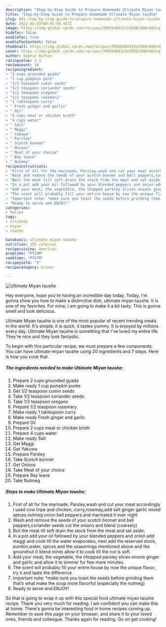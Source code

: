 ```yaml
---
description: "Step-by-Step Guide to Prepare Homemade Ultimate Miyan taushe"
title: "Step-by-Step Guide to Prepare Homemade Ultimate Miyan taushe"
slug: 641-step-by-step-guide-to-prepare-homemade-ultimate-miyan-taushe
date: 2022-05-03T08:45:59.457Z
image: https://img-global.cpcdn.com/recipes/7092bd88323e2500/680x482cq70/ultimate-miyan-taushe-recipe-main-photo.jpg
hideToc: false
enableToc: true
enableTocContent: false
thumbnail: https://img-global.cpcdn.com/recipes/7092bd88323e2500/680x482cq70/ultimate-miyan-taushe-recipe-main-photo.jpg
cover: https://img-global.cpcdn.com/recipes/7092bd88323e2500/680x482cq70/ultimate-miyan-taushe-recipe-main-photo.jpg
author: Sophie Burton
ratingvalue: 3.1
reviewcount: 18
recipeingredient:
- "2 cups grounded gyada"
- "1 cup pumpkin pure"
- "1/2 teaspoon cumin seeds"
- "1/2 teaspoon coriander seeds"
- "1/2 teaspoon oregano"
- "1/2 teaspoon rosemary"
- "1 tablespoon curry"
- " Fresh ginger and garlic"
- " Oil"
- "2 cups meat or chicken broth"
- "4 cups water"
- " Salt"
- " Maggi"
- " Yakuwa"
- " Parsley"
- " Scotch bonnet"
- " Onions"
- " Meat of your choice"
- " Bay leave"
- " Nutmeg"
recipeinstructions:
- "First of all for the marinade, Parsley,wash and cut your meat accordingly I used cow tripe and chicken, curry,rosemay,add salt ginger garlic mixed spices nutmeg onion bell peppers and marinated it over night"
- "Wash and remove the seeds of your scotch bonnet and bell peppers,coriander seeds cut the onions and blend (coarsely)"
- "Boil the meat till soft drain the stock from the meat and set aside."
- "In a pot add your oil followed by your blended peppers and onion add maggi and cook till the water evaporates, next add the reserved stock, pumkin,water, spices and the seasonings mentioned above and the groundnut (I blend mine) allow it to cook till the nut is soft."
- "Add your meat, the vegetable, the chopped parsley slices onions ginger and garlic and allow it to simmer for few more minutes."
- "The scent will probably fill your entire house by now the unique flavor, try it and taste the difference"
- "Important note: *make sure you toast the seeds before grinding them that’s what make the soup more flavorful (especially the nutmeg)"
- "Ready to serve and ENJOY!"
categories:
- Recipe
tags:
- ultimate
- miyan
- taushe

katakunci: ultimate miyan taushe 
nutrition: 255 calories
recipecuisine: American
preptime: "PT24M"
cooktime: "PT47M"
recipeyield: "3"
recipecategory: Dinner

---
```



![Ultimate Miyan taushe](https://img-global.cpcdn.com/recipes/7092bd88323e2500/680x482cq70/ultimate-miyan-taushe-recipe-main-photo.jpg)

Hey everyone, hope you're having an incredible day today. Today, I'm gonna show you how to make a distinctive dish, ultimate miyan taushe. It is one of my favorites. For mine, I am going to make it a bit tasty. This is gonna smell and look delicious.



Ultimate Miyan taushe is one of the most popular of recent trending meals in the world. It's simple, it is quick, it tastes yummy. It is enjoyed by millions every day. Ultimate Miyan taushe is something that I've loved my entire life. They're nice and they look fantastic.


To begin with this particular recipe, we must prepare a few components. You can have ultimate miyan taushe using 20 ingredients and 7 steps. Here is how you cook that.

<!--inarticleads1-->

##### The ingredients needed to make Ultimate Miyan taushe:

1. Prepare 2 cups grounded gyada
1. Make ready 1 cup pumpkin purée
1. Get 1/2 teaspoon cumin seeds
1. Take 1/2 teaspoon coriander seeds
1. Take 1/2 teaspoon oregano
1. Prepare 1/2 teaspoon rosemary
1. Make ready 1 tablespoon curry
1. Make ready  Fresh ginger and garlic
1. Prepare  Oil
1. Prepare 2 cups meat or chicken broth
1. Prepare 4 cups water
1. Make ready  Salt
1. Get  Maggi
1. Get  Yakuwa
1. Prepare  Parsley
1. Take  Scotch bonnet
1. Get  Onions
1. Take  Meat of your choice
1. Prepare  Bay leave
1. Take  Nutmeg




<!--inarticleads2-->

##### Steps to make Ultimate Miyan taushe:

1. First of all for the marinade, Parsley,wash and cut your meat accordingly I used cow tripe and chicken, curry,rosemay,add salt ginger garlic mixed spices nutmeg onion bell peppers and marinated it over night
1. Wash and remove the seeds of your scotch bonnet and bell peppers,coriander seeds cut the onions and blend (coarsely)
1. Boil the meat till soft drain the stock from the meat and set aside.
1. In a pot add your oil followed by your blended peppers and onion add maggi and cook till the water evaporates, next add the reserved stock, pumkin,water, spices and the seasonings mentioned above and the groundnut (I blend mine) allow it to cook till the nut is soft.
1. Add your meat, the vegetable, the chopped parsley slices onions ginger and garlic and allow it to simmer for few more minutes.
1. The scent will probably fill your entire house by now the unique flavor, try it and taste the difference
1. Important note: *make sure you toast the seeds before grinding them that’s what make the soup more flavorful (especially the nutmeg)
1. Ready to serve and ENJOY!



So that is going to wrap it up with this special food ultimate miyan taushe recipe. Thank you very much for reading. I am confident you can make this at home. There's gonna be interesting food in home recipes coming up. Remember to save this page on your browser, and share it to your loved ones, friends and colleague. Thanks again for reading. Go on get cooking!

